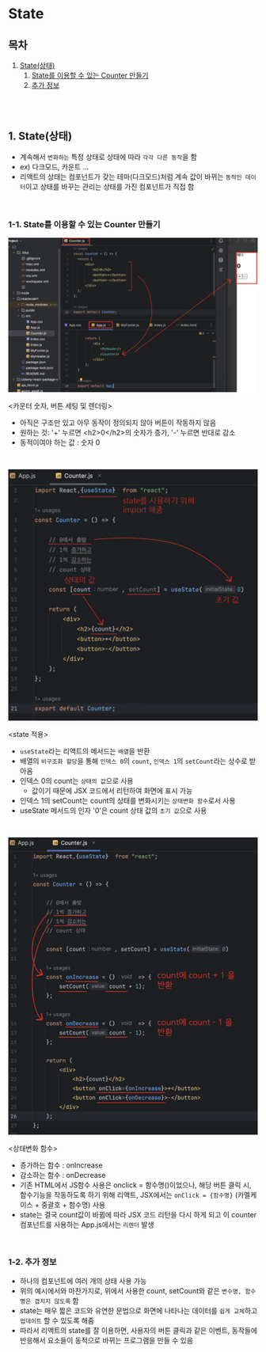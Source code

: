 # State

## 목차

1. [State(상태)](#1-state상태)
    1. [State를 이용할 수 있는 Counter 만들기](#1-1-state를-이용할-수-있는-counter-만들기)
    2. [추가 정보](#1-2-추가-정보)

<br>
<br>

## 1. State(상태)

-   계속해서 `변화하는` 특정 상태로 상태에 따라 `각각 다른 동작`을 함
-   ex) 다크모드, 카운트 ...
-   리액트의 상태는 컴포넌트가 갖는 테마(다크모드)처럼 계속 값이 바뀌는 `동적인 데이터`이고 상태를 바꾸는 관리는 상태를 가진 컴포넌트가 직접 함

<br>

### 1-1. State를 이용할 수 있는 Counter 만들기

![리액트_카운터_1](../img/React_state_counter_1.png)

<카운터 숫자, 버튼 세팅 및 렌더링>

-   아직은 구조만 있고 아무 동작이 정의되지 않아 버튼이 작동하지 않음
-   원하는 것: '+' 누르면 \<h2>0\</h2>의 숫자가 증가, '-' 누르면 반대로 감소
-   동적이여야 하는 값 : 숫자 0

<br>

![리액트_카운터_2](../img/React_state_counter_2.png)

<state 적용>

-   `useState`라는 리액트의 메서드는 `배열`을 반환
-   배열의 `비구조화 할당`을 통해 `인덱스 0`의 `count`, `인덱스 1`의 `setCount`라는 상수로 받아옴
-   인덱스 0의 count는 `상태의 값`으로 사용
    -   값이기 때문에 JSX 코드에서 리턴하여 화면에 표시 가능
-   인덱스 1의 setCount는 count의 상태를 변화시키는 `상태변화 함수`로서 사용
-   useState 메서드의 인자 '0'은 count 상태 값의 `초기 값`으로 사용

<br>

![리액트_카운터_3](../img/React_state_counter_3.png)

<상태변화 함수>

-   증가하는 함수 : onIncrease
-   감소하는 함수 : onDecrease
-   기존 HTML에서 JS함수 사용은 onclick = 함수명()이었으나, 해당 버튼 클릭 시, 함수기능을 작동하도록
    하기 위해 리액트, JSX에서는 `onClick = {함수명}` (카멜케이스 + 중괄호 + 함수명) 사용
-   state는 결국 count값이 바뀜에 따라 JSX 코드 리턴을 다시 하게 되고 이 counter 컴포넌트를 사용하는 App.js에서는 `리렌더` 발생

<br>

### 1-2. 추가 정보

-   하나의 컴포넌트에 여러 개의 상태 사용 가능
-   위의 예시에서와 마찬가지로, 위에서 사용한 count, setCount와 같은 `변수명, 함수명은 겹치지 않도록` 함
-   state는 매우 짧은 코드와 유연한 문법으로 화면에 나타나는 데이터를 `쉽게 교체`하고 `업데이트` 할 수 있도록 해줌
-   따라서 리액트의 state를 잘 이용하면, 사용자의 버튼 클릭과 같은 이벤트, 동작들에 반응해서 요소들이 동적으로 바뀌는 프로그램을 만들 수 있음
